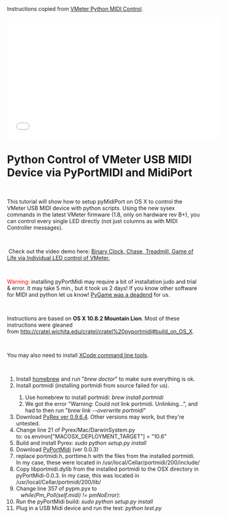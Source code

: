 Instructions copied from <a href="http://vmeter.net/python-control-of-vmeter-usb-midi-device-via-pyportmidi-and-portmidi/">VMeter Python MIDI Control</a>.

<iframe width="560" height="315" src="//www.youtube.com/embed/rwfxXF12d7I?list=UUOGrxFj_j7PZRQM63OFCwmA" frameborder="0" allowfullscreen></iframe>

<h1>Python Control of VMeter USB MIDI Device via PyPortMIDI and MidiPort</h1>
<p>&nbsp;</p>
<p>This tutorial will show how to setup pyMidiPort on OS X to control the VMeter USB MIDI device with python scripts. Using the new sysex commands in the latest VMeter firmware (1.8, only on hardware rev B+), you can control every single LED directly (not just columns as with MIDI Controller messages).</p>
<p>&nbsp;</p>
<p>&nbsp;Check out the video demo here: <a href="http://vmeter.net/controlling-individual-vmeter-leds-via-midi-binary-clock-game-of-life-demos/">Binary Clock, Chase, Treadmill, Game of Life via Individual LED control of VMeter.</a></p>
<p>&nbsp;</p>
<p><span style="color: #ff0000;">Warning</span>: installing pyPortMidi may require a bit of installation judo and trial &amp; error. It may take 5 min., but it took us 2 days! If you know other software for MIDI and python let us know! <a href="https://groups.google.com/forum/#!topic/pygame-mirror-on-google-groups/sf3I8Q-wYQA">PyGame was a deadend</a> for us.&nbsp;</p>
<p>&nbsp;</p>
<p>Instructions are based on <strong>OS X 10.8.2 Mountain Lion</strong>. Most of these instructions were gleaned from&nbsp;<a href="http://cratel.wichita.edu/cratel/cratel%20pyportmidi#build_on_OS_X">http://cratel.wichita.edu/cratel/cratel%20pyportmidi#build_on_OS_X</a>.</p>
<p>&nbsp;</p>
<p>You may also need to install <a href="http://kennethreitz.com/xcode-gcc-and-homebrew.html">XCode command line tools</a>.</p>
<p>&nbsp;</p>
<ol>
<li>Install <a href="http://mxcl.github.com/homebrew/">homebrew</a> and run "<em>brew doctor</em>" to make sure everything is ok.</li>
<li>Install portmidi (installing portmidi from source failed for us).</li>
<ol>
<li>Use homebrew to install portmidi:<em> brew install portmidi</em></li>
<li>We got the error "Warning: Could not link portmidi. Unlinking...", and had to then run "<em>brew link --overwrite portmidi</em>"</li>
</ol>
<li>Download <a href="http://www.cosc.canterbury.ac.nz/greg.ewing/python/Pyrex/oldtar/">PyRex ver 0.9.6.4</a>. Other versions may work, but they're untested.</li>
<li>Change line 21 of Pyrex/Mac/DarwinSystem.py to:&nbsp;os.environ["MACOSX_DEPLOYMENT_TARGET"] = "10.6"</li>
<li>Build and install Pyrex: <em>sudo python setup.py install</em></li>
<li>Download <a href="http://alumni.media.mit.edu/~harrison/code.html">PyPortMidi</a>&nbsp;(ver 0.0.3)</li>
<li>replace portmidi.h, porttime.h with the files from the installed portmidi. In my case, these were located in /usr/local/Cellar/portmidi/200/include/</li>
<li>Copy&nbsp;libportmidi.dylib from the installed portmidi to the OSX directory in pyPortMidi-0.0.3. In my case, this was located in /usr/local/Cellar/portmidi/200/lib/</li>
<li>Change line 357 of pypm.pyx to&nbsp;<br />&nbsp;&nbsp;&nbsp;<em>while(Pm_Poll(self.midi) != pmNoError):</em></li>
<li>Run the pyPortMidi build: <em>sudo python setup.py install</em></li>
<li>Plug in a USB Midi device and run the test: <em>python test.py</em></li>
</ol>
